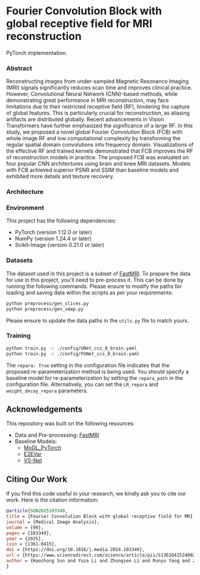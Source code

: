 # Fourier Convolution Block with global receptive field for MRI reconstruction
PyTorch implementation.

### Abstract
Reconstructing images from under-sampled Magnetic Resonance Imaging (MRI) signals significantly reduces scan time and improves clinical practice. However, Convolutional Neural Network (CNN)-based methods, while demonstrating great performance in MRI reconstruction, may face limitations due to their restricted receptive field (RF), hindering the capture of global features. This is particularly crucial for reconstruction, as aliasing artifacts are distributed globally. Recent advancements in Vision Transformers have further emphasized the significance of a large RF. In this study, we proposed a novel global Fourier Convolution Block (FCB) with whole image RF and low computational complexity by transforming the regular spatial domain convolutions into frequency domain. Visualizations of the effective RF and trained kernels demonstrated that FCB improves the RF of reconstruction models in practice. The proposed FCB was evaluated on four popular CNN architectures using brain and knee MRI datasets. Models with FCB achieved superior PSNR and SSIM than baseline models and exhibited more details and texture recovery.

### Architecture


### Environment
This project has the following dependencies:

- PyTorch (version 1.12.0 or later)
- NumPy (version 1.24.4 or later)
- Scikit-Image (version 0.21.0 or later)

### Datasets
The dataset used in this project is a subset of [FastMRI](https://github.com/facebookresearch/fastMRI). 
To prepare the data for use in this project, you'll need to pre-process it. This can be done by running the following commands. Please ensure to modify the paths for loading and saving data within the scripts as per your requirements:

```bash
python preprocess/gen_slices.py
python preprocess/gen_smap.py
```
Please ensure to update the data paths in the `utils.py` file to match yours.

### Training
```bash
python train.py -c ./config/UNet_ccs_8_brain.yaml
python train.py -c ./config/FUNet_ccs_8_brain.yaml
```
The `repara: True` setting in the configuration file indicates that the proposed re-parameterization method is being used. You should specify a baseline model for re-parameterization by setting the `repara_path` in the configuration file. Alternatively, you can set the `LR_repara` and `weight_decay_repara` parameters.

## Acknowledgements

This repository was built on the following resources:

- Data and Pre-processing: [FastMRI](https://github.com/facebookresearch/fastMRI)
- Baseline Models:
  - [MoDL_PyTorch](https://github.com/bo-10000/MoDL_PyTorch)
  - [E2EVar](https://github.com/facebookresearch/fastMRI)
  - [VS-Net](https://github.com/j-duan/VS-Net)

## Citing Our Work
If you find this code useful in your research, we kindly ask you to cite our work. Here is the citation information:

```bibtex
@article{SUN2025103349,
title = {Fourier Convolution Block with global receptive field for MRI reconstruction},
journal = {Medical Image Analysis},
volume = {99},
pages = {103349},
year = {2025},
issn = {1361-8415},
doi = {https://doi.org/10.1016/j.media.2024.103349},
url = {https://www.sciencedirect.com/science/article/pii/S1361841524002743},
author = {Haozhong Sun and Yuze Li and Zhongsen Li and Runyu Yang and Ziming Xu and Jiaqi Dou and Haikun Qi and Huijun Chen},
}
